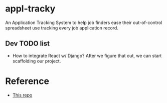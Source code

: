 # appl-tracky
An Application Tracking System to help job finders ease their out-of-control spreadsheet use tracking every job application record.

## Dev TODO list

- How to integrate React w/ Django? After we figure that out, we can start scaffolding our project.

# Reference

- [This repo](https://github.com/rivernews/appl-tracky)